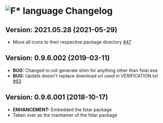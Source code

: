# ![F* language Changelog](https://img.shields.io/badge/F*%20language-Package%20Changelog-blue.svg?style=for-the-badge)

## Version: 2021.05.28 (2021-05-29)

- Move all icons to their respective package directory [#47](https://github.com/AdmiringWorm/chocolatey-packages/issues/47)

## Version: 0.9.6.002 (2019-03-11)

- **BUG:** Changed to not generate shim for anything other than fstar.exe
- **BUG:** Update doesn't replace download url used in VERIFICATION.txt [#63](https://github.com/AdmiringWorm/chocolatey-packages/issues/63)

## Version: 0.9.6.001 (2018-10-17)

- **ENHANCEMENT:** Embedded the fstar package
- Taken over as the maintainer of the fstar package
